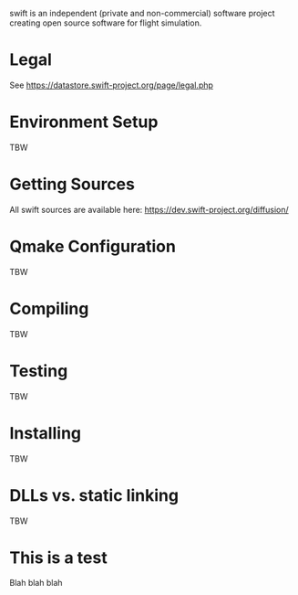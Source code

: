 swift is an independent (private and non-commercial)
software project creating open source software for flight simulation.

Legal
=================

See https://datastore.swift-project.org/page/legal.php

Environment Setup
=================

TBW

Getting Sources
===============

All swift sources are available here:
https://dev.swift-project.org/diffusion/

Qmake Configuration
===================

TBW

Compiling
=========

TBW

Testing
=======

TBW

Installing
==========

TBW

DLLs vs. static linking
=======================

TBW

This is a test
==============

Blah blah blah
